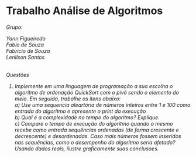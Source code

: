 # Trabalho Análise de Algoritmos

<i>Grupo:

Yann Figueiredo
<br/>Fabio de Souza
<br/>Fabricio de Souza
<br/>Lenilson Santos

<br/>
Questões<br/> 

1. Implemente em uma linguagem de programação a sua escolha o algoritmo de ordenação QuickSort com o pivô sendo o elemento do meio. Em seguida, trabalhe os itens abaixo:<br/>
a) Use uma sequencia aleartória de números inteiros entre 1 e 100 como entrada do algoritmo e apresente o print da execução<br/>
b) Qual é a complexidade no tempo do algoritmo? Explique.<br/>
c) Compare o tempo de execução do algoritmo quando o mesmo recebe como entrada sequências ordenadas (de forma crescente e decrescente) e desordenadas. Caso mais números fossem inseridos nas sequências, como o desempenho do algoritmo seria afetado? Usando dados reais, ilustre graficamente suas conclusoes.<br/>
</i>
